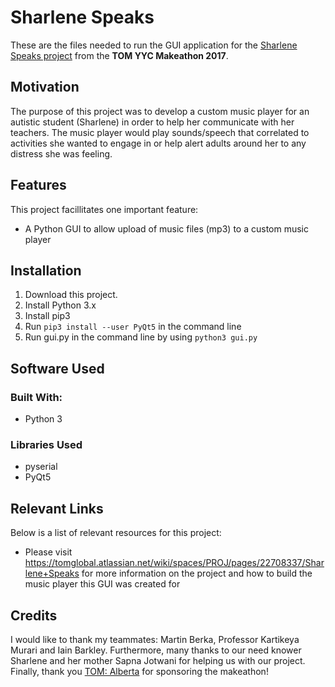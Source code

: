 # Sharlene Speaks
These are the files needed to run the GUI application for the [Sharlene Speaks project](https://tomglobal.atlassian.net/wiki/spaces/PROJ/pages/22708337/Sharlene+Speaks) from the **TOM YYC Makeathon 2017**.

## Motivation
The purpose of this project was to develop a custom music player for an autistic student (Sharlene) in order to help her communicate with her teachers. The music player would play sounds/speech that correlated to activities she wanted to engage in or help alert adults around her to any distress she was feeling.

## Features
This project facillitates one important feature:
- A Python GUI to allow upload of music files (mp3) to a custom music player

## Installation

1. Download this project.
2. Install Python 3.x
3. Install pip3
4. Run `pip3 install --user PyQt5` in the command line
5. Run gui.py in the command line by using `python3 gui.py`

## Software Used
### Built With:
- Python 3
### Libraries Used
- pyserial
- PyQt5

## Relevant Links
Below is a list of relevant resources for this project:
- Please visit https://tomglobal.atlassian.net/wiki/spaces/PROJ/pages/22708337/Sharlene+Speaks for more information on the project and how to build the music player this GUI was created for

## Credits
I would like to thank my teammates: Martin Berka, Professor Kartikeya Murari and Iain Barkley. Furthermore, many thanks to our need knower Sharlene and her mother Sapna Jotwani for helping us with our project. Finally, thank you [TOM: Alberta](http://kadimadynamics.com/researchgroups/tom/) for sponsoring the makeathon! 


